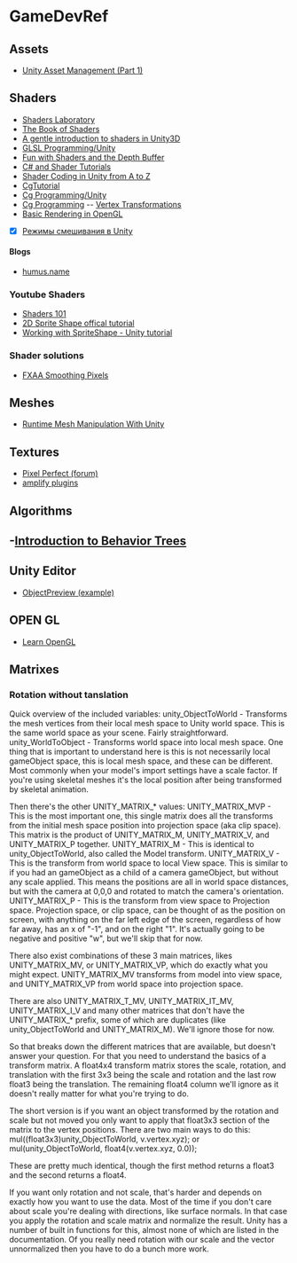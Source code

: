 # GameDevRef

## Assets
- [Unity Asset Management (Part 1)](https://starloopstudios.com/unity-asset-management/)

## Shaders
- [Shaders Laboratory](http://www.shaderslab.com/)
- [The Book of Shaders](https://thebookofshaders.com/)
- [A gentle introduction to shaders in Unity3D](http://www.alanzucconi.com/2015/06/10/a-gentle-introduction-to-shaders-in-unity3d/)
- [GLSL Programming/Unity](https://en.wikibooks.org/wiki/GLSL_Programming/Unity)
- [Fun with Shaders and the Depth Buffer](https://chrismflynn.wordpress.com/2012/09/06/fun-with-shaders-and-the-depth-buffer/)
- [C# and Shader Tutorials](https://catlikecoding.com/unity/tutorials/)
- [Shader Coding in Unity from A to Z](https://medium.com/shader-coding-in-unity-from-a-to-z)
- [CgTutorial](http://developer.download.nvidia.com/CgTutorial/cg_tutorial_chapter01.html)
- [Cg Programming/Unity](https://en.wikibooks.org/wiki/Cg_Programming/Unity)
- [Cg Programming](https://en.wikibooks.org/wiki/Cg_Programming)
-- [Vertex Transformations](https://en.wikibooks.org/wiki/Cg_Programming/Vertex_Transformations)
- [Basic Rendering in OpenGL](https://www.informit.com/articles/article.aspx?p=1616796&seqNum=5)
- [x] [Режимы смешивания в Unity](https://habr.com/ru/post/256439/)

#### Blogs
- [humus.name](http://www.humus.name/)

### Youtube Shaders
- [Shaders 101](https://www.youtube.com/watch?v=T-HXmQAMhG0)
- [2D Sprite Shape offical tutorial](https://docs.unity3d.com/Packages/com.unity.2d.spriteshape@1.0/manual/index.html)
- [Working with SpriteShape - Unity tutorial](https://learn.unity.com/tutorial/working-with-spriteshape#)

### Shader solutions
- [FXAA Smoothing Pixels](https://catlikecoding.com/unity/tutorials/advanced-rendering/fxaa/)

## Meshes
- [Runtime Mesh Manipulation With Unity](https://www.raywenderlich.com/3169311-runtime-mesh-manipulation-with-unity)

## Textures
- [Pixel Perfect (forum)](https://forum.unity.com/threads/the-best-pixel-perfect-method.509323/)
- [amplify plugins](http://wiki.amplify.pt/)

## Algorithms 

-[Introduction to Behavior Trees](https://web.archive.org/web/20140723035304/http://www.altdev.co/2011/02/24/introduction-to-behavior-trees/)
-

## Unity Editor
- [ObjectPreview (example)](/UnityEditor/SpriteSizePreview.cs)

## OPEN GL
- [Learn OpenGL](https://learnopengl.com/)

## Matrixes
### Rotation without tanslation
Quick overview of the included variables:
unity_ObjectToWorld - Transforms the mesh vertices from their local mesh space to Unity world space. This is the same world space as your scene. Fairly straightforward.
unity_WorldToObject - Transforms world space into local mesh space.
One thing that is important to understand here is this is not necessarily local gameObject space, this is local mesh space, and these can be different. Most commonly when your model's import settings have a scale factor. If you're using skeletal meshes it's the local position after being transformed by skeletal animation.

Then there's the other UNITY_MATRIX_* values:
UNITY_MATRIX_MVP - This is the most important one, this single matrix does all the transforms from the initial mesh space position into projection space (aka clip space). This matrix is the product of UNITY_MATRIX_M, UNITY_MATRIX_V, and UNITY_MATRIX_P together.
UNITY_MATRIX_M - This is identical to unity_ObjectToWorld, also called the Model transform.
UNITY_MATRIX_V - This is the transform from world space to local View space. This is similar to if you had an gameObject as a child of a camera gameObject, but without any scale applied. This means the positions are all in world space distances, but with the camera at 0,0,0 and rotated to match the camera's orientation.
UNITY_MATRIX_P - This is the transform from view space to Projection space. Projection space, or clip space, can be thought of as the position on screen, with anything on the far left edge of the screen, regardless of how far away, has an x of "-1", and on the right "1". It's actually going to be negative and positive "w", but we'll skip that for now.

There also exist combinations of these 3 main matrices, likes UNITY_MATRIX_MV, or UNITY_MATRIX_VP, which do exactly what you might expect. UNITY_MATRIX_MV transforms from model into view space, and UNITY_MATRIX_VP from world space into projection space.

There are also UNITY_MATRIX_T_MV, UNITY_MATRIX_IT_MV, UNITY_MATRIX_I_V and many other matrices that don't have the UNITY_MATRIX_* prefix, some of which are duplicates (like unity_ObjectToWorld and UNITY_MATRIX_M). We'll ignore those for now.

So that breaks down the different matrices that are available, but doesn't answer your question. For that you need to understand the basics of a transform matrix. A float4x4 transform matrix stores the scale, rotation, and translation with the first 3x3 being the scale and rotation and the last row float3 being the translation. The remaining float4 column we'll ignore as it doesn't really matter for what you're trying to do.

The short version is if you want an object transformed by the rotation and scale but not moved you only want to apply that float3x3 section of the matrix to the vertex positions. There are two main ways to do this:
mul((float3x3)unity_ObjectToWorld, v.vertex.xyz);
or
mul(unity_ObjectToWorld, float4(v.vertex.xyz, 0.0));

These are pretty much identical, though the first method returns a float3 and the second returns a float4.

If you want only rotation and not scale, that's harder and depends on exactly how you want to use the data. Most of the time if you don't care about scale you're dealing with directions, like surface normals. In that case you apply the rotation and scale matrix and normalize the result. Unity has a number of built in functions for this, almost none of which are listed in the documentation. Of you really need rotation with our scale and the vector unnormalized then you have to do a bunch more work.
